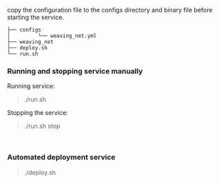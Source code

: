 
copy the configuration file to the configs directory and binary file before starting the service.

```
├── configs
│         └── weaving_net.yml
├── weaving_net
├── deploy.sh
└── run.sh
```

### Running and stopping service manually

Running service:

> ./run.sh

Stopping the service:

> ./run.sh stop

<br>

### Automated deployment service

> ./deploy.sh

